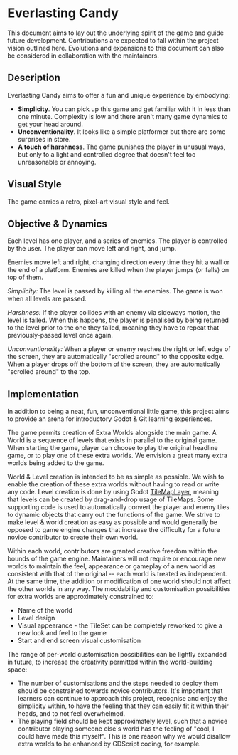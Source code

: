 # Everlasting Candy

This document aims to lay out the underlying spirit of the game and guide future development. Contributions are expected to fall within the project vision outlined here. Evolutions and expansions to this document can also be considered in collaboration with the maintainers.

## Description

Everlasting Candy aims to offer a fun and unique experience by embodying:
 * **Simplicity**. You can pick up this game and get familiar with it in less than one minute. Complexity is low and there aren't many game dynamics to get your head around.
 * **Unconventionality**. It looks like a simple platformer but there are some surprises in store.
 * **A touch of harshness**. The game punishes the player in unusual ways, but only to a light and controlled degree that doesn't feel too unreasonable or annoying.

## Visual Style

The game carries a retro, pixel-art visual style and feel.

## Objective & Dynamics

Each level has one player, and a series of enemies. The player is controlled by the user. The player can move left and right, and jump.

Enemies move left and right, changing direction every time they hit a wall or the end of a platform. Enemies are killed when the player jumps (or falls) on top of them.

_Simplicity:_ The level is passed by killing all the enemies. The game is won when all levels are passed.

_Harshness:_ If the player collides with an enemy via sideways motion, the level is failed. When this happens, the player is penalised by being returned to the level prior to the one they failed, meaning they have to repeat that previously-passed level once again.

_Unconventionality:_ When a player or enemy reaches the right or left edge of the screen, they are automatically "scrolled around" to the opposite edge. When a player drops off the bottom of the screen, they are automatically "scrolled around" to the top.

## Implementation

In addition to being a neat, fun, unconventional little game, this project aims to provide an arena for introductory Godot & Git learning experiences.

The game permits creation of Extra Worlds alongside the main game. A World is a sequence of levels that exists in parallel to the original game. When starting the game, player can choose to play the original headline game, or to play one of these extra worlds. We envision a great many extra worlds being added to the game.

World & Level creation is intended to be as simple as possible. We wish to enable the creation of these extra worlds without having to read or write any code. Level creation is done by using Godot [TileMapLayer](https://docs.godotengine.org/en/stable/classes/class_tilemaplayer.html), meaning that levels can be created by drag-and-drop usage of TileMaps. Some supporting code is used to automatically convert the player and enemy tiles to dynamic objects that carry out the functions of the game. We strive to make level & world creation as easy as possible and would generally be opposed to game engine changes that increase the difficulty for a future novice contributor to create their own world.

Within each world, contributors are granted creative freedom within the bounds of the game engine. Maintainers will not require or encourage new worlds to maintain the feel, appearance or gameplay of a new world as consistent with that of the original -- each world is treated as independent. At the same time, the addition or modification of one world should not affect the other worlds in any way. The moddability and customisation possibilities for extra worlds are approximately constrained to:
 * Name of the world
 * Level design
 * Visual appearance - the TileSet can be completely reworked to give a new look and feel to the game
 * Start and end screen visual customisation

The range of per-world customisation possibilities can be lightly expanded in future, to increase the creativity permitted within the world-building space:
 * The number of customisations and the steps needed to deploy them should be constrained towards novice contributors. It's important that learners can continue to approach this project, recognise and enjoy the simplicity within, to have the feeling that they can easily fit it within their heads, and to not feel overwhelmed.
 * The playing field should be kept approximately level, such that a novice contributor playing someone else's world has the feeling of "cool, I could have made this myself". This is one reason why we would disallow extra worlds to be enhanced by GDScript coding, for example.
